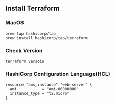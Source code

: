 ## Install Terraform

### MacOS

```shell
brew tap hashicorp/tap
brew install hashicorp/tap/terraform
```

### Check Version

```shell
terraform versoin
```

### HashiCorp Configuration Language(HCL)

```hcl
resource "aws_instance" "web-server" {
  ami           = "ami-00000000"
  instance_type = "t2.micro"
}
```


